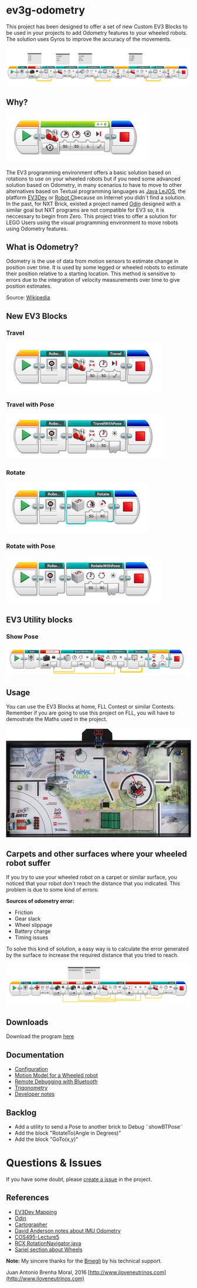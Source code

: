 # ev3g-odometry

This project has been designed to offer a set of new Custom EV3 Blocks to be used in your projects to add Odometry features to your wheeled robots. The solution uses Gyros to improve the accuracy of the movements.

![EV3 Odometry](./docs/images/EV3_Odometry.png)

## Why?

![Motivation](./docs/images/motivation.png)

The EV3 programming environment offers a basic solution based on rotations to use on your wheeled robots but if you need some advanced solution based on Odometry, in many scenarios to have to move to other alternatives based on Textual programming languages as [Java LeJOS](http://www.lejos.org/), the platform [EV3Dev](http://www.ev3dev.org/) or [Robot C](http://www.robotc.net/)because on Internet you didn´t find a solution. In the past, for NXT Brick, existed a project named [Odin](http://www.philohome.com/odin/odin.htm) designed with a similar goal but NXT programs are not compatible for EV3 so, it is neccessary to begin from Zero. This project tries to offer a solution for LEGO Users using the visual programming environment to move robots using Odometry features.

## What is Odometry?

Odometry is the use of data from motion sensors to estimate change in position over time. It is used by some legged or wheeled robots to estimate their position relative to a starting location. This method is sensitive to errors due to the integration of velocity measurements over time to give position estimates.

Source: [Wikipedia](https://en.wikipedia.org/wiki/Odometry)

## New EV3 Blocks

### Travel

![Travel](./docs/images/travelBlock.png)

### Travel with Pose

![Travel with Pose](./docs/images/travelWithPoseBlock.png)

### Rotate

![Rotate](./docs/images/rotateBlock.png)

### Rotate with Pose

![Rotate with Pose](./docs/images/rotateWithPoseBlock.png)

## EV3 Utility blocks

### Show Pose

![Show Pose](./docs/images/showPoseBlock.png)

## Usage

You can use the EV3 Blocks at home, FLL Contest or similar Contests. Remember if you are going to use this project on FLL, you will have to demostrate the Maths used in the project.

![Show Pose](./docs/images/FLL_2016.jpg)

## Carpets and other surfaces where your wheeled robot suffer

If you try to use your wheeled robot on a carpet or similar surface, you noticed that your robot don´t reach the distance that you indicated. This problem is due to some kind of errors:

**Sources of odometry error:**

* Friction
* Gear slack 
* Wheel slippage 
* Battery charge 
* Timing issues

To solve this kind of solution, a easy way is to calculate the error generated by the surface to increase the required distance that you tried to reach.

![Using the robot on a Carpet](./docs/images/exampleMovementOnCarpet.png)

## Downloads

Download the program [here](./examples/odometry.ev3)

## Documentation

* [Configuration](./docs/EV3_OdometryBlocksConfiguration.md)
* [Motion Model for a Wheeled robot](./docs/EV3_WheeledMotionModelm.md)
* [Remote Debugging with Bluetooth](./docs/EV3_Bluetooth.md)
* [Trigonometry](./docs/EV3_Trigonometry.md)
* [Developer notes](./docs/developerNotes.md)

## Backlog

* Add a utility to send a Pose to another brick to Debug ¨showBTPose¨
* Add the block "RotateTo(Angle in Degrees)"
* Add the block "GoTo(x,y)"

# Questions & Issues

If you have some doubt, please [create a issue](https://github.com/ilovenetruinos/ev3g-odometry/issues) in the project. 

## References

* [EV3Dev Mapping](http://www.ev3dev.org/projects/2016/08/07/Mapping/)
* [Odin](http://www.philohome.com/odin/odin.htm)
* [Cartographer](https://github.com/googlecartographer/cartographer)
* [David Anderson notes about IMU Odometry](http://seattlerobotics.org/encoder/200610/Article3/IMU%20Odometry,%20by%20David%20Anderson.htm)
* [COS495-Lecture5](https://www.cs.princeton.edu/courses/archive/fall11/cos495/COS495-Lecture5-Odometry.pdf)
* [RCX RotationNavigator.java](https://sourceforge.net/p/lejos/rcx/code/HEAD/tree/trunk/lejos/src/java/classes/josx/robotics/RotationNavigator.java)
* [Sariel section about Wheels](http://wheels.sariel.pl/)

**Note:** My sincere thanks for the [Bmegli](https://github.com/bmegli/ev3dev-mapping) by his technical support.

Juan Antonio Brenha Moral, 2016
[http://www.iloveneutrinos.com](http://www.iloveneutrinos.com)




